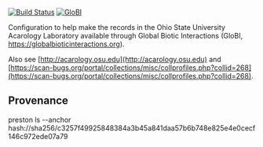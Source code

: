 [![Build Status](https://travis-ci.com/globalbioticinteractions/osal-ar.svg)](https://travis-ci.com/globalbioticinteractions/osal-ar) [![GloBI](http://api.globalbioticinteractions.org/interaction.svg?accordingTo=globi:globalbioticinteractions/osal-ar)](http://globalbioticinteractions.org/?accordingTo=globi:globalbioticinteractions/osal-ar) 


Configuration to help make the records in the Ohio State University Acarology Laboratory available through Global Biotic Interactions (GloBI, https://globalbioticinteractions.org). 

Also see [http://acarology.osu.edu](http://acarology.osu.edu) and [https://scan-bugs.org/portal/collections/misc/collprofiles.php?collid=268](https://scan-bugs.org/portal/collections/misc/collprofiles.php?collid=268).

## Provenance

preston ls --anchor hash://sha256/c3257f49925848384a3b45a841daa57b6b748e825e4e0cecf146c972ede07a79


